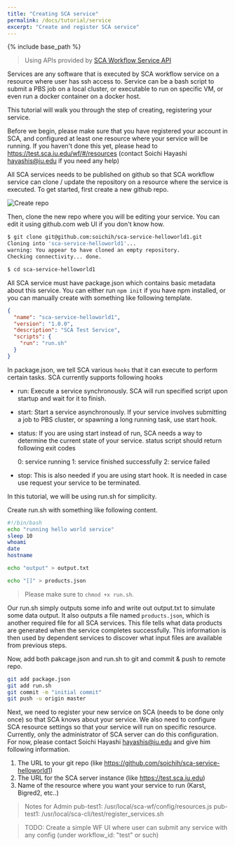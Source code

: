 ```yaml
---
title: "Creating SCA service"
permalink: /docs/tutorial/service
excerpt: "Create and register SCA service"
---
```


{% include base_path %}

> Using APIs provided by [SCA Workflow Service API](https://test.sca.iu.edu/wf/apidoc)

Services are any software that is executed by SCA workflow service on a resource where user has ssh access to. 
Service can be a bash script to submit a PBS job on a local cluster, or executable to run on specific VM, or even 
run a docker container on a docker host.

This tutorial will walk you through the step of creating, registering your service.

Before we begin, please make sure that you have registered your account in SCA, and configured at least one
resource where your service will be running. If you haven't done this yet, please head to https://test.sca.iu.edu/wf/#/resources (contact Soichi Hayashi <hayashis@iu.edu> if you need any help)

All SCA services needs to be published on github so that SCA workflow service can clone / update the repository on a 
resource where the service is executed. To get started, first create a new github repo.

![Create repo]({{base_path}}/images/tutorial/github_create.png)

Then, clone the new repo where you will be editing your service. You can edit it using github.com web UI if you 
don't know how.

```bash
$ git clone git@github.com:soichih/sca-service-helloworld1.git
Cloning into 'sca-service-helloworld1'...
warning: You appear to have cloned an empty repository.
Checking connectivity... done.

$ cd sca-service-helloworld1

```

All SCA service must have package.json which contains basic metadata about this service. You can either run `npm init`
if you have npm installed, or you can manually create with something like following template.

```json
{
  "name": "sca-service-helloworld1",
  "version": "1.0.0",
  "description": "SCA Test Service",
  "scripts": {
    "run": "run.sh"
  }
}

```

In package.json, we tell SCA various `hooks` that it can execute to perform certain tasks. SCA currently supports 
following hooks

- run: Execute a service synchronously. SCA will run specified script upon startup and wait for it to finish.

- start: Start a service asynchronously. If your service involves submitting a job to PBS cluster, or spawning a long running task, use start hook.
- status: If you are using start instead of run, SCA needs a way to determine the current state of your service. status script should return following exit codes

  0: service running
  1: service finished successfully
  2: service failed

- stop: This is also needed if you are using start hook. It is needed in case use request your service to be terminated.

In this tutorial, we will be using run.sh for simplicity.

Create run.sh with something like following content.

```bash
#!/bin/bash
echo "running hello world service"
sleep 10
whoami
date
hostname

echo "output" > output.txt

echo "[]" > products.json
```

> Please make sure to `chmod +x run.sh`. 

Our run.sh simply outputs some info and write out output.txt to simulate some data output.
It also outputs a file named `products.json`, which is another required file for all SCA services. This file
tells what data products are generated when the service completes successfully. This information is then used by dependent
services to discover what input files are available from previous steps.

Now, add both pakcage.json and run.sh to git and commit & push to remote repo.

```bash
git add package.json
git add run.sh
git commit -m "initial commit"
git push -u origin master
```

Next, we need to register your new service on SCA (needs to be done only once) so that SCA knows about your service. We
also need to configure SCA resource settings so that your service will run on specific resource. Currently, only the
administrator of SCA server can do this configuration. For now, please contact Soichi Hayashi <hayashis@iu.edu> and 
give him following information.

1. The URL to your git repo (like https://github.com/soichih/sca-service-helloworld1)
2. The URL for the SCA server instance (like https://test.sca.iu.edu)
3. Name of the resource where you want your service to run (Karst, Bigred2, etc..)

> Notes for Admin 
> pub-test1: /usr/local/sca-wf/config/resources.js
> pub-test1: /usr/local/sca-cli/test/register_services.sh

> TODO: Create a simple WF UI where user can submit any service with any config (under workflow_id: "test" or such)


